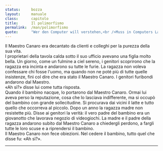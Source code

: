 ```yaml
---
status:     bozza
layout:     manuale
class:      capitolo
title:      Il polimorfismo
permalink:  /man/polimorfismo
quote:      "Wer den Computer will verstehen,<br />Muss in Computers Lande gehen.."
---
```


Il Maestro Canaro era decantato da clienti e colleghi per la purezza della sua vita.  
I proprietari della tavola calda sotto il suo ufficio avevano una figlia molto bella. Un giorno, come un fulmine a ciel sereno, i genitori scoprirono che la ragazza era incinta e andarono su tutte le furie. La ragazza non voleva confessare chi fosse l'uomo, ma quando non ne poté più di tutte quelle insistenze, finì col dire che era stato il Maestro Canaro. I genitori furibondi andarono dal Maestro.   
«Ah sì?» disse lui come tutta risposta.  
Quando il bambino nacque, lo portarono dal Maestro Canaro. Ormai lui aveva perso la reputazione, cosa che lo lasciava indifferente, ma si occupò del bambino con grande sollecitudine. Si procurava dai vicini il latte e tutto quello che occorreva al piccolo.
Dopo un anno la ragazza madre non resistette più. Disse ai genitori la verità: il vero padre del bambino era un giovanotto che lavorava negozio di videogiochi. La madre e il padre della ragazza andarono subito dal Maestro Canaro a chiedergli perdono, a fargli tutte le loro scuse e a riprendersi il bambino.  
Il Maestro Canaro non fece obiezioni. Nel cedere il bambino, tutto quel che disse fu: «Ah sì?».

---

<!--

Quando il programmatore definisce un nuovo tipo di dato per mezzo di una
o più classi, può allo stesso tempo istruire le funzioni e gli operatori
del linguaggio ad utilizzarlo correttamente.


Noi viviamo prevalentemente sulla terraferma e riteniamo perciò che la
normalità sia questa. Se però si trascorre un lungo periodo di tempo su
una nave o in un'isola, si ha modo di capire come la normalità sia
l'acqua e la terra sia solo un'eccezione.

Similmente, noi diamo grande importanza al ciclo di nascita,
riproduzione e morte che chiamiamo "vita" e in essa vediamo il fine
ultimo dell'universo, dimenticandoci che la vita è solo un caso
particolare di esistenza e che un universo di sassi sarebbe comunque
prodigioso.

Ciascuna forma di vita consociata, per poter sopravvivere, richiede la
legittimazione di alcune follie biologiche.

Il rispetto di queste follie, essendo in-naturale, richiede
l'istituzione di un livello superiore di costrizione, ovvero un corpo di
regole formali ancora più distante del precedente dal comportamento
biologico degli esseri viventi.

Con il passare del tempo, molte di queste convenzioni nate in seguito a
esigenze contingenti, finiscono inevitabilmente per contrastare con il
senso comune di giustizia e devono essere o abolite o modificate, solo
che ciascuna modifica o adattamento invece di renderle più "giuste", le
allontana ulteriormente dal loro scòpo iniziale e le rende soggette a
interpretazioni errate o addirittura opposte a quelle che era il loro
fine primario.

Sant'Agostino ha detto la stessa cosa, ma molto meglio di quanto stia
facendo io adesso.

Si vede che era sobrio.

La specializzazione come un male.

Un tempo, l'uomo virtuoso sapeva fare molte cose, più o meno bene.

Ora se ne sa fare solo una, benissimo.

Si cerca l'eccesso, il continuo superamento del limite.

Lo sport (citare Arlìa?), da attività formativa è diventato una forma di
intrattenimento e, come tale, deve essere sempre più spettacolare.

Lo sportivo è visto come un costoso strumento usa e getta.

È però importante che il polimorfismo non dia luogo ad anfibologie.

Non ti dirò cosa vuol dire, cercalo sul vocabolario come ho fatto io.
-->
